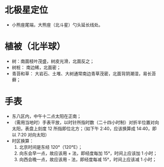 # 北极星定位
* 小熊座尾端，大熊座（北斗星）勺头延长线处。

# 植被（北半球）
* 树：南面枝叶茂盛，树皮光滑，北面反之；
* 树桩： 南边稀，北面密；
* 青苔和草： 大岩石、土堆、大树通常南边青草茂密，北面背阴潮湿，易长苔藓；

# 手表
* 东八区内，中午十二点太阳在正南；
* （需用当地时）手表平放，以时针所指时数（二十四小时制）对折半位置对向太阳，表盘上刻度 12 所指即位北方；（如下午 2:40，应该换算成 14:40，即以 7:20 对向太阳）
* 时区换算：
    1. 北京时间是东经 120°（120°E）；
    2. 向东会早一点，故应该用 + 法，即经度每加 15°，时间上应该加 1 小时；
    3. 向西会晚一点，故应该用 - 法，即经度每减 15°，时间上应该减 1 小时；
